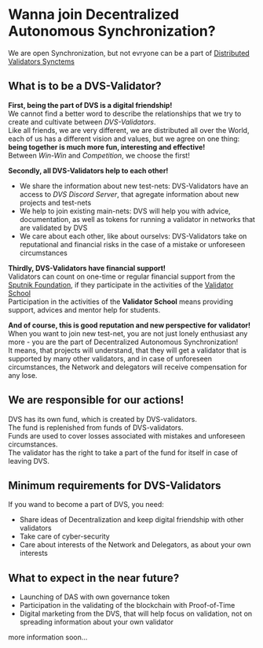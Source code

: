 # Wanna join Decentralized Autonomous Synchronization?

We are open Synchronization, but not evryone can be a part of [Distributed Validators Synctems](https://github.com/Distributed-Validators-Synctems/self-identity/blob/main/meet-our-validators.md) <br />

## What is to be a DVS-Validator?

**First, being the part of DVS is a digital friendship!** <br />
We cannot find a better word to describe the relationships that we try to create and cultivate between *DVS-Validators*. <br />
Like all friends, we are very different, we are distributed all over the World, each of us has a different vision and values, but we agree on one thing: **being together is much more fun, interesting and effective!** <br />
Between *Win-Win* and *Competition*, we choose the first! <br />

**Secondly, all DVS-Validators help to each other!** <br />
- We share the information about new test-nets: DVS-Validators have an access to *DVS Discord Server*, that agregate information about new projects and test-nets <br />
- We help to join existing main-nets: DVS will help you with advice, documentation, as well as tokens for running a validator in networks that are validated by DVS <br />
- We care about each other, like about ourselvs: DVS-Validators take on reputational and financial risks in the case of a mistake or unforeseen circumstances <br />

**Thirdly, DVS-Validators have financial support!** <br />
Validators can count on one-time or regular financial support from the [Sputnik Foundation](https://github.com/Sputnik-Foundation/About-Sputnik-Foundation), if they participate in the activities of the [Validator School](https://github.com/Distributed-Validators-Synctems/Validator-School) <br />
Participation in the activities of the **Validator School** means providing support, advices and mentor help for students.<br />

**And of course, this is good reputation and new perspective for validator!** <br />
When you want to join new test-net, you are not just lonely enthusiast any more - you are the part of Decentralized Autonomous Synchronization! <br />
It means, that projects will understand, that they will get a validator that is supported by many other validators, and in case of unforeseen circumstances, the Network and delegators will receive compensation for any lose. <br />

## We are responsible for our actions!

DVS has its own fund, which is created by DVS-validators. <br />
The fund is replenished from funds of DVS-validators. <br />
Funds are used to cover losses associated with mistakes and unforeseen circumstances. <br />
The validator has the right to take a part of the fund for itself in case of leaving DVS. <br />

## Minimum requirements for DVS-Validators

If you wand to become a part of DVS, you need: <br />
- Share ideas of Decentralization and keep digital friendship with other validators <br />
- Take care of cyber-security <br />
- Care about interests of the Network and Delegators, as about your own interests <br />

## What to expect in the near future?

- Launching of DAS with own governance token <br />
- Participation in the validating of the blockchain with Proof-of-Time <br />
- Digital marketing from the DVS, that will help focus on validation, not on spreading information about your own validator <br />

more information soon...
